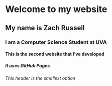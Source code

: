 # Welcome to my website
## My name is Zach Russell
### I am a Computer Science Student at UVA
#### This is the second website that I've developed
##### It uses GitHub Pages
###### This header is the smallest option
